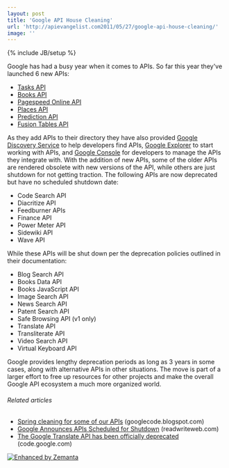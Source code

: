 ```yaml
---
layout: post
title: 'Google API House Cleaning'
url: 'http://apievangelist.com2011/05/27/google-api-house-cleaning/'
image: ''
---
```

{% include JB/setup %}
Google has had a busy year when it comes to APIs. So far this year they've launched 6 new APIs:
<ul >
     <li>
          <a title="Google Tasks API" href="http://code.google.com/apis/tasks/index.html">Tasks API</a>
     </li>
     <li>
          <a title="Google Books API" href="http://code.google.com/apis/books/">Books API</a>
     </li>
     <li>
          <a title="Pagespeed Online API" href="https://code.google.com/apis/pagespeedonline/index.html">Pagespeed Online API</a>
     </li>
     <li>
          <a title="Google Places API" href="http://code.google.com/apis/maps/documentation/places/">Places API</a>
     </li>
     <li>
          <a title="Google Prediction API" href="http://code.google.com/apis/predict/">Prediction API</a>
     </li>
     <li>
          <a title="Google Fusion Tables API" href="http://code.google.com/apis/fusiontables/">Fusion Tables API</a>
     </li>
</ul>As they add APIs to their directory they have also provided <a title="Google Discovery Service" href="http://blog.apievangelist.com/2011/05/21/google-apis-discovery-service/">Google Discovery Service</a> to help developers find APIs, <a title="Google Explorer" href="http://blog.apievangelist.com/2011/05/21/google-apis-explorer/">Google Explorer</a> to start working with APIs, and <a title="Google Console" href="http://blog.apievangelist.com/2011/05/21/google-apis-console/">Google Console</a> for developers to manage the APIs they integrate with.
With the addition of new APIs, some of the older APIs are rendered obsolete with new versions of the API, while others are just shutdown for not getting traction.
The following APIs are now deprecated but have no scheduled shutdown date:
<ul >
     <li>Code Search API
     </li>
     <li>Diacritize API
     </li>
     <li>Feedburner APIs
     </li>
     <li>Finance API
     </li>
     <li>Power Meter API
     </li>
     <li>Sidewiki API
     </li>
     <li>Wave API
     </li>
</ul>While these APIs will be shut down per the deprecation policies outlined in their documentation:
<ul >
     <li>Blog Search API
     </li>
     <li>Books Data API
     </li>
     <li>Books JavaScript API
     </li>
     <li>Image Search API
     </li>
     <li>News Search API
     </li>
     <li>Patent Search API
     </li>
     <li>Safe Browsing API (v1 only)
     </li>
     <li>Translate API
     </li>
     <li>Transliterate API
     </li>
     <li>Video Search API
     </li>
     <li>Virtual Keyboard API
     </li>
</ul>Google provides lengthy deprecation periods as long as 3 years in some cases, along with alternative APIs in other situations. The move is part of a larger effort to free up resources for other projects and make the overall Google API ecosystem a much more organized world.
<h6 >
     Related articles
</h6>
<ul >
     <li >
          <a href="http://googlecode.blogspot.com/2011/05/spring-cleaning-for-some-of-our-apis.html">Spring cleaning for some of our APIs</a> (googlecode.blogspot.com)
     </li>
     <li >
          <a href="http://www.readwriteweb.com/archives/google_announces_apis_scheduled_for_shutdown.php">Google Announces APIs Scheduled for Shutdown</a> (readwriteweb.com)
     </li>
     <li >
          <a href="http://code.google.com/intl/de-DE/apis/language/translate/overview.html">The Google Translate API has been officially deprecated</a> (code.google.com)
     </li>
</ul>
<div >
     <a  title="Enhanced by Zemanta" href="http://www.zemanta.com/"><img  src="http://img.zemanta.com/zemified_e.png?x-id=4283fddd-44da-4224-afee-fc567b803ab1" alt="Enhanced by Zemanta" /></a>
</div>
